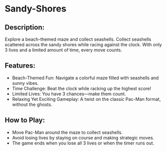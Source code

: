 # Sandy-Shores
## Description:
Explore a beach-themed maze and collect seashells. Collect seashells scattered across the sandy shores while racing against the clock. With only 3 lives and a limited amount of time, every move counts. 

## Features:
- Beach-Themed Fun: Navigate a colorful maze filled with seashells and sunny vibes.
- Time Challenge: Beat the clock while racking up the highest score!
- Limited Lives: You have 3 chances—make them count.
- Relaxing Yet Exciting Gameplay: A twist on the classic Pac-Man format, without the ghosts.

## How to Play:
- Move Pac-Man around the maze to collect seashells.
- Avoid losing lives by staying on course and making strategic moves.
- The game ends when you lose all 3 lives or when the timer runs out.

